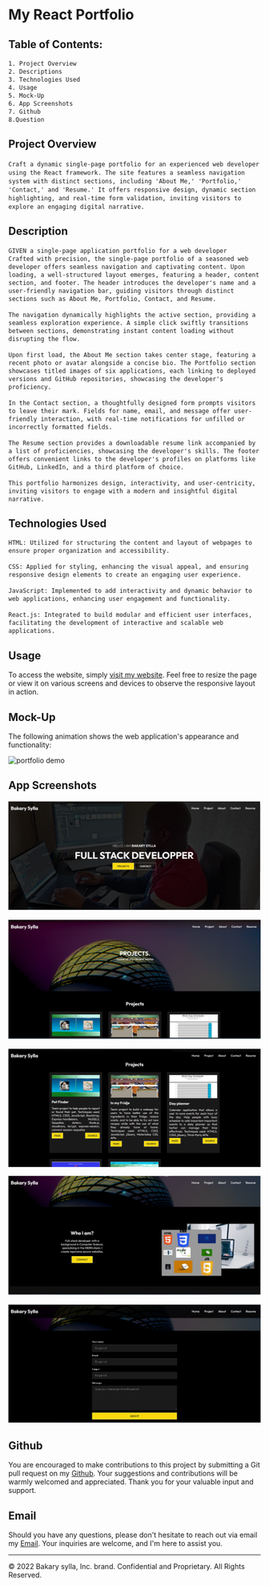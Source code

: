 # My React Portfolio

## Table of Contents:

    1. Project Overview
    2. Descriptions
    3. Technologies Used
    4. Usage
    5. Mock-Up
    6. App Screenshots
    7. Github
    8.Question

## Project Overview

`Craft a dynamic single-page portfolio for an experienced web developer using the React framework. The site features a seamless navigation system with distinct sections, including 'About Me,' 'Portfolio,' 'Contact,' and 'Resume.' It offers responsive design, dynamic section highlighting, and real-time form validation, inviting visitors to explore an engaging digital narrative.`

## Description

```
GIVEN a single-page application portfolio for a web developer
Crafted with precision, the single-page portfolio of a seasoned web developer offers seamless navigation and captivating content. Upon loading, a well-structured layout emerges, featuring a header, content section, and footer. The header introduces the developer's name and a user-friendly navigation bar, guiding visitors through distinct sections such as About Me, Portfolio, Contact, and Resume.

The navigation dynamically highlights the active section, providing a seamless exploration experience. A simple click swiftly transitions between sections, demonstrating instant content loading without disrupting the flow.

Upon first load, the About Me section takes center stage, featuring a recent photo or avatar alongside a concise bio. The Portfolio section showcases titled images of six applications, each linking to deployed versions and GitHub repositories, showcasing the developer's proficiency.

In the Contact section, a thoughtfully designed form prompts visitors to leave their mark. Fields for name, email, and message offer user-friendly interaction, with real-time notifications for unfilled or incorrectly formatted fields.

The Resume section provides a downloadable resume link accompanied by a list of proficiencies, showcasing the developer's skills. The footer offers convenient links to the developer's profiles on platforms like GitHub, LinkedIn, and a third platform of choice.

This portfolio harmonizes design, interactivity, and user-centricity, inviting visitors to engage with a modern and insightful digital narrative.
```

## Technologies Used

```
HTML: Utilized for structuring the content and layout of webpages to ensure proper organization and accessibility.

CSS: Applied for styling, enhancing the visual appeal, and ensuring responsive design elements to create an engaging user experience.

JavaScript: Implemented to add interactivity and dynamic behavior to web applications, enhancing user engagement and functionality.

React.js: Integrated to build modular and efficient user interfaces, facilitating the development of interactive and scalable web applications.
```

## Usage

To access the website, simply [visit my website](https://myportfolioreactsecond.herokuapp.com/). Feel free to resize the page or view it on various screens and devices to observe the responsive layout in action.

## Mock-Up

The following animation shows the web application's appearance and functionality:

![portfolio demo](./src/assets/Reactportfolio_demo.gif)

## App Screenshots

![Portfolio1](src/assets/Portfolio1.png)

![Portfolio2](src/assets/Portfolio2.png)

![Portfolio3](src/assets/Portfolio3.png)

![Portfolio4](src/assets/Portfolio4.png)

![Portfolio5](src/assets/Portfolio5.png)

## Github

You are encouraged to make contributions to this project by submitting a Git pull request on my
[Github](https://github.com/Abou2022/my-portfolio). Your suggestions and contributions will be warmly welcomed and appreciated. Thank you for your valuable input and support.

## Email

Should you have any questions, please don't hesitate to reach out via email my [Email](mailto:syllabakary2002@gmail.com). Your inquiries are welcome, and I'm here to assist you.

---

© 2022 Bakary sylla, Inc. brand. Confidential and Proprietary. All Rights Reserved.
